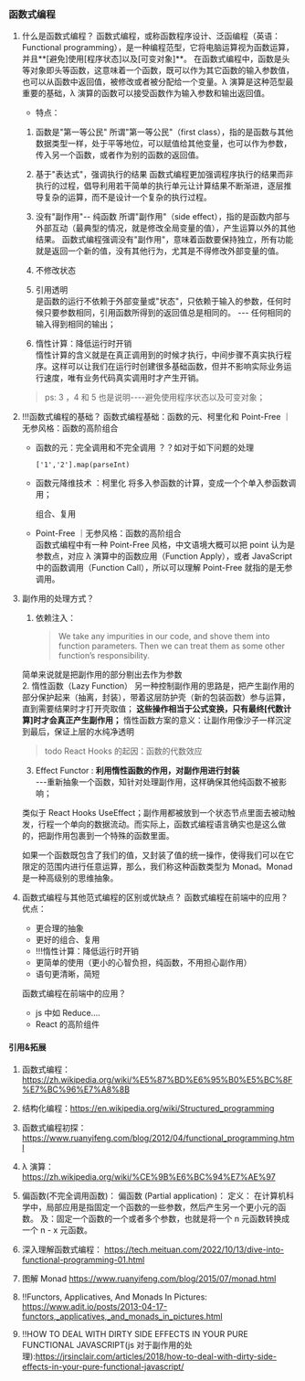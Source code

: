 ### 函数式编程

1.  什么是函数式编程？
    函数式编程，或称函数程序设计、泛函编程（英语：Functional programming），是一种编程范型，它将电脑运算视为函数运算，并且**[避免]使用[程序状态]以及[可变对象]**。
    在函数式编程中，函数是头等对象即头等函数，这意味着一个函数，既可以作为其它函数的输入参数值，也可以从函数中返回值，被修改或者被分配给一个变量。λ 演算是这种范型最重要的基础，λ 演算的函数可以接受函数作为输入参数和输出返回值。

    - 特点：

    1. 函数是"第一等公民"
       所谓"第一等公民"（first class），指的是函数与其他数据类型一样，处于平等地位，可以赋值给其他变量，也可以作为参数，传入另一个函数，或者作为别的函数的返回值。

    2. 基于"表达式"，强调执行的结果
       函数式编程更加强调程序执行的结果而非执行的过程，倡导利用若干简单的执行单元让计算结果不断渐进，逐层推导复杂的运算，而不是设计一个复杂的执行过程。

    3. 没有"副作用"-- 纯函数
       所谓"副作用"（side effect），指的是函数内部与外部互动（最典型的情况，就是修改全局变量的值），产生运算以外的其他结果。
       函数式编程强调没有"副作用"，意味着函数要保持独立，所有功能就是返回一个新的值，没有其他行为，尤其是不得修改外部变量的值。

    4. 不修改状态

    5. 引用透明  
       是函数的运行不依赖于外部变量或"状态"，只依赖于输入的参数，任何时候只要参数相同，引用函数所得到的返回值总是相同的。
       --- 任何相同的输入得到相同的输出；

    6. 惰性计算：降低运行时开销  
       惰性计算的含义就是在真正调用到的时候才执行，中间步骤不真实执行程序。这样可以让我们在运行时创建很多基础函数，但并不影响实际业务运行速度，唯有业务代码真实调用时才产生开销。

    > ps: 3 ，4 和 5 也是说明----避免使用程序状态以及可变对象；

2.  !!!函数式编程的基础？
    函数式编程基础：函数的元、柯里化和 Point-Free ｜无参风格：函数的高阶组合

    - 函数的元：完全调用和不完全调用
      ？？如对于如下问题的处理

      ```
      ['1','2'].map(parseInt)
      ```

    - 函数元降维技术 ：柯里化
      将多入参函数的计算，变成一个个单入参函数调用；

      组合、复用

    - Point-Free ｜无参风格：函数的高阶组合  
      函数式编程中有一种 Point-Free 风格，中文语境大概可以把 point 认为是参数点，对应 λ 演算中的函数应用（Function Apply），或者 JavaScript 中的函数调用（Function Call），所以可以理解 Point-Free 就指的是无参调用。

3.  副作用的处理方式？

    1. 依赖注入：
       > We take any impurities in our code, and shove them into function parameters. Then we can treat them as some other function’s responsibility.

    简单来说就是把副作用的部分剔出去作为参数  
    2. 惰性函数（Lazy Function）
    另一种控制副作用的思路是，把产生副作用的部分保护起来（抽离，封装），带着这层防护壳（新的包装函数）参与运算，直到需要结果时才打开壳取值；
    **这些操作相当于公式变换，只有最终[代数计算]时才会真正产生副作用；**
    惰性函数方案的意义：让副作用像沙子一样沉淀到最后，保证上层的水纯净透明

    > todo
    > React Hooks 的起因：函数的代数效应

    3. Effect Functor : **利用惰性函数的作用，对副作用进行封装**  
       ---重新抽象一个函数，知针对处理副作用，这样确保其他纯函数不被影响；

    类似于 React Hooks UseEffect；副作用都被放到一个状态节点里面去被动触发，行程一个单向的数据流动。而实际上，函数式编程语言确实也是这么做的，把副作用包裹到一个特殊的函数里面。

    如果一个函数既包含了我们的值，又封装了值的统一操作，使得我们可以在它限定的范围内进行任意运算，那么，我们称这种函数类型为 Monad。Monad 是一种高级别的思维抽象。

4.  函数式编程与其他范式编程的区别或优缺点？ 函数式编程在前端中的应用？
    优点：

    - 更合理的抽象
    - 更好的组合、复用
    - !!!惰性计算：降低运行时开销
    - 更简单的使用（更小的心智负担，纯函数，不用担心副作用）
    - 语句更清晰，简短

    函数式编程在前端中的应用？

    - js 中如 Reduce....
    - React 的高阶组件

#### 引用&拓展

1. 函数式编程：https://zh.wikipedia.org/wiki/%E5%87%BD%E6%95%B0%E5%BC%8F%E7%BC%96%E7%A8%8B

2. 结构化编程：https://en.wikipedia.org/wiki/Structured_programming

3. 函数式编程初探： https://www.ruanyifeng.com/blog/2012/04/functional_programming.html

4. λ 演算： https://zh.wikipedia.org/wiki/%CE%9B%E6%BC%94%E7%AE%97

5. 偏函数(不完全调用函数)：
   偏函数 (Partial application)：
   定义： 在计算机科学中，局部应用是指固定一个函数的一些参数，然后产生另一个更小元的函数。
   及：固定一个函数的一个或者多个参数，也就是将一个 n 元函数转换成一个 n - x 元函数。

6. 深入理解函数式编程： https://tech.meituan.com/2022/10/13/dive-into-functional-programming-01.html

7. 图解 Monad https://www.ruanyifeng.com/blog/2015/07/monad.html

8. !!Functors, Applicatives, And Monads In Pictures: https://www.adit.io/posts/2013-04-17-functors,_applicatives,_and_monads_in_pictures.html

9. !!HOW TO DEAL WITH DIRTY SIDE EFFECTS IN YOUR PURE FUNCTIONAL JAVASCRIPT(js 对于副作用的处理):https://jrsinclair.com/articles/2018/how-to-deal-with-dirty-side-effects-in-your-pure-functional-javascript/
